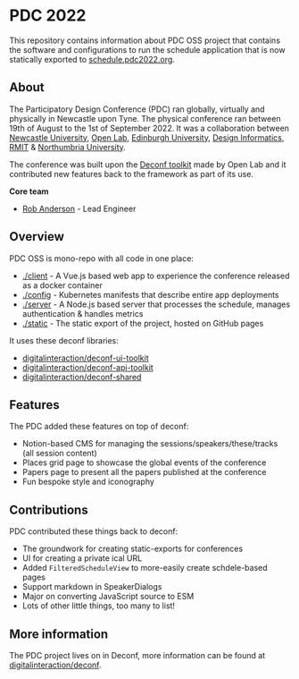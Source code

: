 # PDC 2022

This repository contains information about PDC OSS project that contains the software and configurations to run the schedule application
that is now statically exported to [schedule.pdc2022.org](https://schedule.pdc2022.org).

## About

The Participatory Design Conference (PDC) ran globally, virtually and physically in Newcastle upon Tyne.
The physical conference ran between 19th of August to the 1st of September 2022.
It was a collaboration between
[Newcastle University](https://www.ncl.ac.uk/),
[Open Lab](https://openlab.ncl.ac.uk/),
[Edinburgh University](https://www.ed.ac.uk/),
[Design Informatics](https://www.designinformatics.org/),
[RMIT](https://www.rmit.edu.au/) &
[Northumbria University](https://www.northumbria.ac.uk/).

The conference was built upon the [Deconf toolkit](https://github.com/digitalinteraction/deconf) made by Open Lab
and it contributed new features back to the framework as part of its use.

**Core team**

- [Rob Anderson](https://www.r0b.io/) - Lead Engineer

## Overview

PDC OSS is mono-repo with all code in one place:

- [./client](./client) - A Vue.js based web app to experience the conference released as a docker container
- [./config](./config) - Kubernetes manifests that describe entire app deployments
- [./server](./server) - A Node.js based server that processes the schedule, manages authentication & handles metrics
- [./static](./static) - The static export of the project, hosted on GitHub pages

It uses these deconf libraries:

- [digitalinteraction/deconf-ui-toolkit](https://github.com/digitalinteraction/deconf-ui-toolkit)
- [digitalinteraction/deconf-api-toolkit](https://github.com/digitalinteraction/deconf-api-toolkit)
- [digitalinteraction/deconf-shared](https://github.com/digitalinteraction/deconf-shared)

## Features

The PDC added these features on top of deconf:

- Notion-based CMS for managing the sessions/speakers/these/tracks (all session content)
- Places grid page to showcase the global events of the conference
- Papers page to present all the papers published at the conference
- Fun bespoke style and iconography

## Contributions

PDC contributed these things back to deconf:

- The groundwork for creating static-exports for conferences
- UI for creating a private ical URL
- Added `FilteredScheduleView` to more-easily create schdele-based pages
- Support markdown in SpeakerDialogs
- Major on converting JavaScript source to ESM
- Lots of other little things, too many to list!

## More information

The PDC project lives on in Deconf, more information can be found at [digitalinteraction/deconf](https://github.com/digitalinteraction/deconf).
